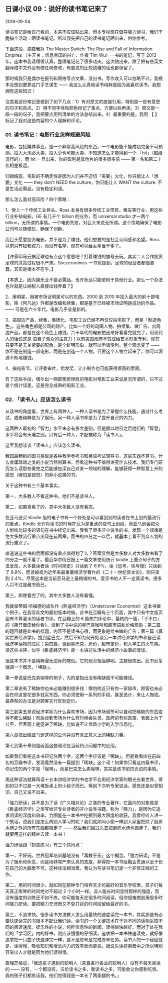 ## 日课小议 09：说好的读书笔记来了

2016-09-04

读书笔记是给自己看的，本来不应该贴出来，但本专栏现在倡导强力读书，我们干脆搞个活动：晒读书笔记。所以我先把自己的读书笔记晒出来，供你参考。

下面这段，摘自我对 The Master Switch: The Rise and Fall of Information Empires （主开关：信息帝国的兴亡，作者 Tim Wu）一书的笔记，写于 2013 年。这本书我读得很认真，整理笔记花了很多功夫。这次贴出来，除了把有些英文翻译成中文外没有做任何修改，有些说的比较幼稚的话也都保留了。

那时候我只是偶尔在报刊和网络写点文章，没出书，写作收入可以忽略不计。我根本没想到要靠这门手艺谋生 —— 我这么认真地读书纯粹是因为我喜欢读书，我想拥有这些知识！

注意我这份笔记里做到了如下几点：1）有对原文的直接引用，特别是一些有意思的句子和亮点。2）用不同字体和颜色标记了重点，方便以后再读。3）原文是一段一段的句子，我把要点用列清单的方法总结出来。4）最重要的是，我用 【 】 标记了我对这些内容的个人理解和评论。

### 01. 读书笔记：电影行业怎样规避风险

电影，包括媒体事业，是一个非常高风险的东西，一个电影能不能成功完全不可预测。投入大未必大卖，投入少也可能大卖，不知道怎么才能得到一个 「hit」（超级流行的），而 hit 一旦出来，你的盈利是其他片的很多很多倍 —— 第一名和第二十名相差极远。

归根结底，电影的不确定性是因为人们并不迫切「需要」文化，你只能让人「想要」文化 —— they don't NEED the culture，你只能让人 WANT the culture. 不是生活必需品，没有稳定利润。

那么怎么面对高风险？四个策略：

1、傍上一个传统工业巨头。Ross 本身有很多传统工业项目，租车等行业，用这些行业补贴电影。GE 有几千个 billion 的业务，而 universal studio 才一两个 billion，无所谓的事情。一个电影失败，对巨头来说无所谓。这个策略确保了电影公司可以随便玩，确保了创新。

而巨头愿意投资电影，并不是为了赚钱，他们想要的是社会认同感和名望。Ross 以前只有钱和权力，而没有名望，现在可以给女星当干爹了。

【许家印马云搞足球也有点这个意思吧？打着赚钱的旗号去玩。其实二人合作投资足球的决策过程很不严肃。Soccernoimcs 一书也提到，足球的经营者都很愚蠢。其实是根本不在乎。】

【本质上，因为娱乐业不是必需品，也许永远只能依附于其他行业。那么一个办法也许就是让纳税人直接出钱养着？】

2、用明星，用被市场证明是可以的东西。2000 到 2010 年投入最大的前十部电影，除《阿凡达》外都是改编和续集，都是基于已经被市场证明是成功的作品。—— 可是在六十年代，电影几乎全是新的。

3、搞周边产品，续集，集团化。电影工业已经不再仅仅拍电影了，而是「制造角色」，这些角色都是公司的财产。比如一个好的动画人物。拍续集、做广告、出周边产品，都是在这个角色上赚钱。六十年代的电影拍出来好看看完就完了，用现代人的话说这是 浪费了观众的注意力！以前美国政府不赞成给艺术形象专利，现在只要不是无关紧要的配角，是个鲜明形象，就可以申请专利。整个观念变了 —— 你不是在制造一部电影，而是在创造一个人物。只要这个人物立起来了，你可以源源不断地赚钱。

4、搞电影节，让评委审片，给发奖，让小制作也可能获得很高的票房。

有了这些手段，偶尔出一两部票房惨败的电影对电影工业来说是无所谓的，只不过是个统计误差。这是完全成熟的电影工业。

### 02. 「读书人」应该怎么读书

从读书的角度看，世界上有两种人。一种人读书是为了掌握什么技能，通过什么考试，或者纯粹是为了娱乐。另一种人读书却是为了提升自己的内力。

这两种人最初的「智力」水平未必有多大差别，但是假以时日之后他们的「智慧」水平将会有天壤之别。只有后一种人，才配被称为「读书人」。

这里我想谈谈「读书人」应该怎么读书。

我国最畅销的图书类型是各种教学参考书和英语考试辅导书，这些东西不算书。什么金庸琼瑶之类的小说当然得算书，但看这种书不值得讲究什么技术。我们专门研究怎么读那些看完之后能够加深自己对某一领域的理解，能够获得一种智慧上升的感觉（哪怕是错觉）的非小说类的书。

关于这种书有三个基本事实。

第一，大多数人不看这种书。他们不是读书人。

第二，如果真看了的，其中大多数人没有看完。

在亚马逊买 Kindle 版的电子书有一个好处是可以看到别的读者在书上划的最流行的重点。Kindle 允许你读书的时候在认为是重点的语句上划线，而亚马逊会把众人划线比较多的语句在书中标记出来。我看了很多非小说类的书，发现一个规律是绝大多数流行重点出现在前两章。而书的四分之一以后，就基本上看不到众人划的流行重点了。

难道说这些书的后面都没有重点值得划了么？答案显然是大多数人对大多数书看了四分之一就不看了。最近华尔街日报上一篇文章使用统计 kindle 上重点句子的方法发现，大多数读者读《时间简史》只读到了 6.6%，读《思考，快与慢》只读到了 6.8%，而读被视为近年来最重要经济学著作的《二十一世纪资本论》，则只读到 2.4%，尽管这本是当前亚马逊上最畅销的书。爱买书的人不一定真读书，很多人只不过是藏书而已。

第三，即使看完了的，其中大多数人没有看懂。

我就举蒂姆·哈福德的成名作《卧底经济学》（Undercover Economist）这本书做个例子。在我写此文的最初版本时候，此书在豆瓣有三个页面，其中只有中文版页面有不算灌水的读者书评。在豆瓣上的 6 篇热门评论中，最热的一篇，「子不曰」的《撕开面皮给你看》，谈到了书中说的星巴克咖啡和超市搞乱价格现象；第二篇的题目就是此书的标题，内容不是读书心得，而更象是给书做的广告；第三篇《真实世界经济学》，提到星巴克，然后不知为何开始谈另一本讲经济学的书和自己读经济学读物的过程；第四篇，谈到星巴克，房价，超市定价，和大学生的火车票。读这些书评，似乎《卧底经济学》是一本讲述生活中的经济小故事的漫谈。

但这本书并不是纯粹漫无边际的瞎侃。它的观点相当鲜明，主题很突出。此书反复强调一个概念，「稀缺」。

第一章说星巴克卖咖啡的例子，为的是指出没有稀缺就不可能赚钱。

第二章说有了稀缺你也未必能赚到很多钱：哪怕附近只有你一家超市，顾客也未必会在你这里花很多钱买东西。你必须使用一系列的手段，甚至诡计，来让人掏钱。最典型的办法是对顾客实行区别定价。

第三到第五章说经济学家为什么喜欢市场，因为市场调节可以自动把稀缺的东西变得不那么稀缺！然后谈到市场为什么有时候会失灵。政府的有些政策，表面上为了公平，但客观上是促进了稀缺，比如说不让优质小学的入学市场化。

第六章指出像亚马逊这样的公司并没有真正意义上的稀缺力量。

第七到第十章则是前面这些理论在当前热点问题中的应用。

如果我们看完这本书只记住两个字，这两个字应该是「稀缺」。但是看看排在前四名的豆瓣书评，发现竟然没有一篇提到「稀缺」这个词！如果你只看这四篇书评，你记住的两个字是「咖啡」。而星巴克怎么卖咖啡，其实是该书前四页说的事情。

用这种读法就算再读十五本讲经济学的书也学不会用经济学家的眼光去看世界，得到的只不过是一大堆饭桌上的小段子而已。等到下次听专家说话，感觉还是似曾相识，自己又说不出来。

「强力研读」并不是为了读《广义相对论》之类的专业著作，它面向的对象就是《卧底经济学》之类写给非专业读者的非小说类书籍。称为「强力」，是因为它追求阅读的深度和效率，力图能在一本书中挖掘到最大限度的收获。我曾经听人讲一个笑话，说我们是怎么向别人学习的呢？我们就如同小偷一样到人家里把除了厨房水槽之外的所有东西都搬走了 —— 然后我们回过头去把厨房水槽也搬走了。我们就要用这样的精神去读一本书！

强力研读跟「刻意练习」有三个共同点：

第一，不好玩。世界冠军培训基地没有「寓教于乐」这个概念。「强力研读」不是为了娱乐和休息，而是用非常严肃认真的态度，非得把一本书给融会贯通以至于长在自己的大脑里不可。这种读法相当累。我认为写读书笔记是一个非常正经的工作。

第二，用的时间很少。就如同在那种专门培养天才的最好的音乐学校里，孩子们每天真正练琴的时间绝对不超过 2 个小时一样。没人能长时间坚持那样的强度，而没有强度的训练还不如不练。你可能每天花很多时间阅读，但你很难做到用很多时间强力研读。要把精力充沛而又不受打扰的时间段留给最好的书。

第三，不追求快。很多读书方法教人怎么用最快的速度读完一本书，其实那些有必要快速读完的书根本不配让我们读。读书的一个关键技术在于对不同的读物采取不同的阅读速度。娱乐性的小说，纯粹信息性的新闻，读得越快越好。而对于处在我们的「学习区」内的好书，则应该慢慢的仔细读。追求把一本书快速读完，就好像追求把一只曲子快速弹完一样，这不是练琴是完成练琴任务。读书人的一个秘密就是，读得慢，吸收知识和增长内力的效率反而更高。据说失读症患者中之所以特别容易出人才就是因为他们读得慢。

查理芒格说，「我这辈子遇到的聪明人（来自各行各业的聪明人）没有不每天阅读的 —— 没有，一个都没有。沃伦读书之多，我读书之多，可能会让你感到吃惊。我的孩子们都笑话我。他们觉得我是一本长了两条腿的书。」